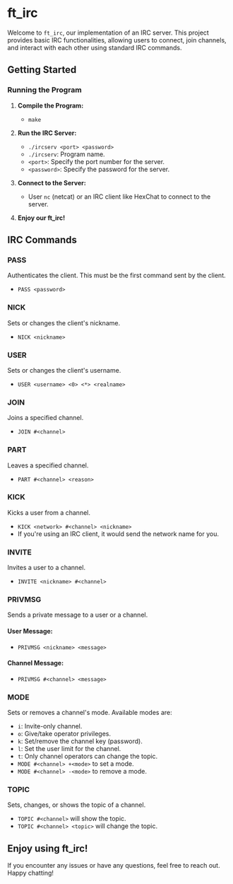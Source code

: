 # ft_irc

Welcome to `ft_irc`, our implementation of an IRC server. This project provides basic IRC functionalities, allowing users to connect, join channels, and interact with each other using standard IRC commands.

## Getting Started

### Running the Program

1. **Compile the Program:**
   - ```make```

2. **Run the IRC Server:**
    - ```./ircserv <port> <password>```
    - `./ircserv`: Program name.
    - `<port>`: Specify the port number for the server.
    - `<password>`: Specify the password for the server.

3. **Connect to the Server:**
    - User `nc` (netcat) or an IRC client like HexChat to connect to the server.

4. **Enjoy our ft_irc!**

## IRC Commands

### PASS
Authenticates the client. This must be the first command sent by the client.
- ```PASS <password>```

### NICK
Sets or changes the client's nickname.
- ```NICK <nickname>```

### USER
Sets or changes the client's username.
- ```USER <username> <0> <*> <realname>```

### JOIN
Joins a specified channel.
- ```JOIN #<channel>```

### PART
Leaves a specified channel.
- ```PART #<channel> <reason>```

### KICK
Kicks a user from a channel.
- ```KICK <network> #<channel> <nickname>```
- If you're using an IRC client, it would send the network name for you.

### INVITE
Invites a user to a channel.
- ```INVITE <nickname> #<channel>```

### PRIVMSG
Sends a private message to a user or a channel.

#### User Message:
- ```PRIVMSG <nickname> <message>```

#### Channel Message:
- ```PRIVMSG #<channel> <message>```

### MODE
Sets or removes a channel's mode. Available modes are:
- `i`: Invite-only channel.
- `o`: Give/take operator privileges.
- `k`: Set/remove the channel key (password).
- `l`: Set the user limit for the channel.
- `t`: Only channel operators can change the topic.
- ```MODE #<channel> +<mode>``` to set a mode.
- ```MODE #<channel> -<mode>``` to remove a mode.

### TOPIC
Sets, changes, or shows the topic of a channel.
- ```TOPIC #<channel>``` will show the topic.
- ```TOPIC #<channel> <topic>``` will change the topic.

## Enjoy using ft_irc!

If you encounter any issues or have any questions, feel free to reach out. Happy chatting!

